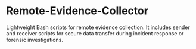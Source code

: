 # Remote-Evidence-Collector
Lightweight Bash scripts for remote evidence collection. It includes sender and receiver scripts for secure data transfer during incident response or forensic investigations.
